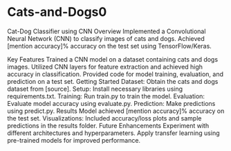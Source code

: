 # Cats-and-Dogs0

Cat-Dog Classifier using CNN
Overview
Implemented a Convolutional Neural Network (CNN) to classify images of cats and dogs. Achieved [mention accuracy]% accuracy on the test set using TensorFlow/Keras.

Key Features
Trained a CNN model on a dataset containing cats and dogs images.
Utilized CNN layers for feature extraction and achieved high accuracy in classification.
Provided code for model training, evaluation, and prediction on a test set.
Getting Started
Dataset: Obtain the cats and dogs dataset from [source].
Setup: Install necessary libraries using requirements.txt.
Training: Run train.py to train the model.
Evaluation: Evaluate model accuracy using evaluate.py.
Prediction: Make predictions using predict.py.
Results
Model achieved [mention accuracy]% accuracy on the test set.
Visualizations: Included accuracy/loss plots and sample predictions in the results folder.
Future Enhancements
Experiment with different architectures and hyperparameters.
Apply transfer learning using pre-trained models for improved performance.

